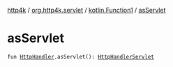 [http4k](../../index.md) / [org.http4k.servlet](../index.md) / [kotlin.Function1](index.md) / [asServlet](./as-servlet.md)

# asServlet

`fun `[`HttpHandler`](../../org.http4k.core/-http-handler.md)`.asServlet(): `[`HttpHandlerServlet`](../-http-handler-servlet/index.md)